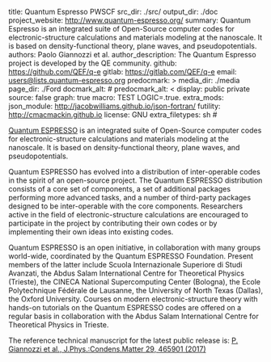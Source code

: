 title: Quantum Espresso PWSCF
src_dir: ./src/
output_dir: ./doc
project_website: http://www.quantum-espresso.org/
summary: Quantum Espresso is an integrated suite of Open-Source computer codes for electronic-structure calculations and materials modeling at the nanoscale. It is based on density-functional theory, plane waves, and pseudopotentials.
authors: Paolo Giannozzi et al. 
author_description: The Quantum Espresso project is developed by the QE community.
github: https://github.com/QEF/q-e
gitlab: https://gitlab.com/QEF/q-e
email: users@lists.quantum-espresso.org
predocmark: >
media_dir: ./media
page_dir: ./Ford
docmark_alt: #
predocmark_alt: <
display: public
         private
source: false
graph: true
macro: TEST
       LOGIC=.true.
extra_mods: json_module: http://jacobwilliams.github.io/json-fortran/
            futility: http://cmacmackin.github.io
license: GNU
extra_filetypes: sh #

[Quantum ESPRESSO](http://www.quantum-espresso.org/) is an integrated suite of Open-Source computer codes for electronic-structure calculations and materials modeling at the nanoscale.
It is based on density-functional theory, plane waves, and pseudopotentials.

Quantum ESPRESSO has evolved into a distribution of inter-operable codes in the spirit of an open-source project. The Quantum ESPRESSO distribution consists of a core set of components, a set of additional packages performing more advanced tasks, and a number of third-party packages designed to be inter-operable with the core components. Researchers active in the field of electronic-structure calculations are encouraged to participate in the project by contributing their own codes or by implementing their own ideas into existing codes.

Quantum ESPRESSO is an open initiative, in collaboration with many groups world-wide, coordinated by the Quantum ESPRESSO Foundation. Present members of the latter include Scuola Internazionale Superiore di Studi Avanzati, the Abdus Salam International Centre for Theoretical Physics (Trieste), the CINECA National Supercomputing Center (Bologna), the Ecole Polytechnique Fédérale de Lausanne, the University of North Texas (Dallas), the Oxford University. Courses on modern electronic-structure theory with hands-on tutorials on the Quantum ESPRESSO codes are offered on a regular basis in collaboration with the Abdus Salam International Centre for Theoretical Physics in Trieste.

The reference technical manuscript for the latest public release is:
[P. Giannozzi et al., J.Phys.:Condens.Matter 29, 465901 (2017)](http://iopscience.iop.org/article/10.1088/1361-648X/aa8f79)


